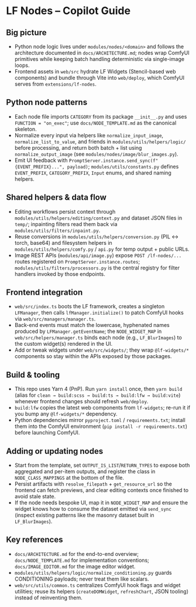 # LF Nodes – Copilot Guide

## Big picture

- Python node logic lives under `modules/nodes/<domain>` and follows the architecture documented in `docs/ARCHITECTURE.md`; nodes wrap ComfyUI primitives while keeping batch handling deterministic via single-image loops.
- Frontend assets in `web/src` hydrate LF Widgets (Stencil-based web components) and bundle through Vite into `web/deploy`, which ComfyUI serves from `extensions/lf-nodes`.

## Python node patterns

- Each node file imports `CATEGORY` from its package `__init__.py` and uses `FUNCTION = "on_exec"`; use `docs/NODE_TEMPLATE.md` as the canonical skeleton.
- Normalize every input via helpers like `normalize_input_image`, `normalize_list_to_value`, and friends in `modules/utils/helpers/logic/` before processing, and return both batch + list using `normalize_output_image` (see `modules/nodes/image/blur_images.py`).
- Emit UI feedback with `PromptServer.instance.send_sync(f"{EVENT_PREFIX}...", payload)`; `modules/utils/constants.py` defines `EVENT_PREFIX`, `CATEGORY_PREFIX`, `Input` enums, and shared naming helpers.

## Shared helpers & data flow

- Editing workflows persist context through `modules/utils/helpers/editing/context.py` and dataset JSON files in `temp/`; inpainting filters read them back via `modules/utils/filters/inpaint.py`.
- Reuse conversions in `modules/utils/helpers/conversion.py` (PIL ↔ torch, base64) and filesystem helpers in `modules/utils/helpers/comfy.py` / `api.py` for temp output + public URLs.
- Image REST APIs (`modules/api/image.py`) expose `POST /lf-nodes/...` routes registered on `PromptServer.instance.routes`; `modules/utils/filters/processors.py` is the central registry for filter handlers invoked by those endpoints.

## Frontend integration

- `web/src/index.ts` boots the LF framework, creates a singleton `LFManager`, then calls `lfManager.initialize()` to patch ComfyUI hooks via `web/src/managers/manager.ts`.
- Back-end events must match the lowercase, hyphenated names produced by `LFManager.getEventName`; the `NODE_WIDGET_MAP` in `web/src/helpers/manager.ts` binds each node (e.g., `LF_BlurImages`) to the custom widget(s) rendered in the UI.
- Add or tweak widgets under `web/src/widgets/`; they wrap `@lf-widgets/*` components so stay within the APIs exposed by those packages.

## Build & tooling

- This repo uses Yarn 4 (PnP). Run `yarn install` once, then `yarn build` (alias for `clean → build:scss → build:ts → build:lfw → build:vite`) whenever frontend changes should refresh `web/deploy`.
- `build:lfw` copies the latest web components from `lf-widgets`; re-run it if you bump any `@lf-widgets/*` dependency.
- Python dependencies mirror `pyproject.toml` / `requirements.txt`; install them into the ComfyUI environment (`pip install -r requirements.txt`) before launching ComfyUI.

## Adding or updating nodes

- Start from the template, set `OUTPUT_IS_LIST`/`RETURN_TYPES` to expose both aggregated and per-item outputs, and register the class in `NODE_CLASS_MAPPINGS` at the bottom of the file.
- Persist artifacts with `resolve_filepath` + `get_resource_url` so the frontend can fetch previews, and clear editing contexts once finished to avoid stale state.
- If the node needs bespoke UI, map it in `NODE_WIDGET_MAP` and ensure the widget knows how to consume the dataset emitted via `send_sync` (inspect existing patterns like the masonry dataset built in `LF_BlurImages`).

## Key references

- `docs/ARCHITECTURE.md` for the end-to-end overview; `docs/NODE_TEMPLATE.md` for implementation conventions; `docs/IMAGE_EDITOR.md` for the image editor widget.
- `modules/utils/helpers/logic/normalize_conditioning.py` guards CONDITIONING payloads; never treat them like scalars.
- `web/src/utils/common.ts` centralizes ComfyUI hook flags and widget utilities; reuse its helpers (`createDOMWidget`, `refreshChart`, JSON tooling) instead of reinventing them.
